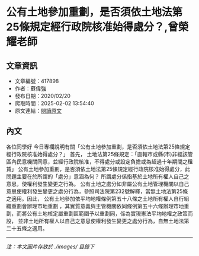 # 公有土地參加重劃，是否須依土地法第25條規定經行政院核准始得處分？,曾榮耀老師

## 文章資訊
- 文章編號：417898
- 作者：蘇偉強
- 發布日期：2020/02/20
- 爬取時間：2025-02-02 13:54:40
- 原文連結：[閱讀原文](https://real-estate.get.com.tw/Columns/detail.aspx?no=417898)

## 內文
各位同學好
今日專欄說明有關「公有土地參加重劃，是否須依土地法第25條規定經行政院核准始得處分？」
首先，
土地法第25條規定：「直轄市或縣(市)非經該管區內民意機關同意，並經行政院核准，不得處分或設定負擔或為超過十年期間之租賃」
公有土地參加重劃，是否須依土地法第25條規定經行政院核准始得處分，此問題主要在於所謂的「處分」意涵為何？
所謂處分係指基於土地所有權人自己之意思，使權利發生變更之行為。
公有土地之處分如非屬公有土地管理機關以自己意思使權利發生變更之處分行為，參照司法院第232號解釋，當無土地法第25條之適用。因此，
公有土地參加依平均地權條例第五十八條之土地所有權人自行組織重劃會辦理市地重劃
，其實質意義與主管機關依同條例第五十六條辦理市地重劃，而將公有土地核定屬重劃區範圍予以重劃同，係為實現憲法平均地權之政策而設，
並非土地所有權人以自己之意思使權利發生變更之處分行為，自無土地法第二十五條之適用。

---
*注：本文圖片存放於 ./images/ 目錄下*
